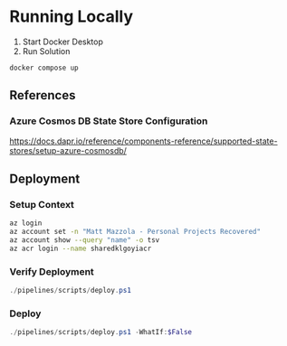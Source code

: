 # Running Locally

1. Start Docker Desktop
1. Run Solution
```
docker compose up
```

## References

### Azure Cosmos DB State Store Configuration

https://docs.dapr.io/reference/components-reference/supported-state-stores/setup-azure-cosmosdb/

## Deployment

### Setup Context

```zsh
az login
az account set -n "Matt Mazzola - Personal Projects Recovered"
az account show --query "name" -o tsv
az acr login --name sharedklgoyiacr
```

### Verify Deployment

```powershell
./pipelines/scripts/deploy.ps1
```

### Deploy

```powershell
./pipelines/scripts/deploy.ps1 -WhatIf:$False
```
